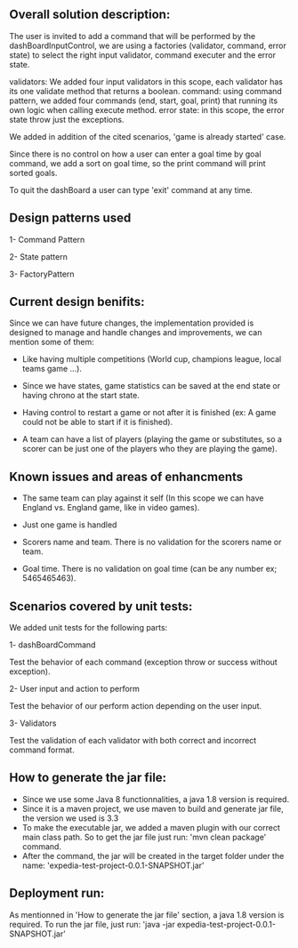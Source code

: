 Overall solution description:
-----------------------------

The user is invited to add a command that will be performed by the dashBoardInputControl, we are using a factories (validator, command, error state) to select the right input validator, command executer and the error state.

validators: We added four input validators in this scope, each validator has its one validate method that returns a boolean.
command: using command pattern, we added four commands (end, start, goal, print) that running its own logic when calling execute method.
error state: in this scope, the error state throw just the exceptions.

We added in addition of the cited scenarios, 'game is already started' case.

Since there is no control on how a user can enter a goal time by goal command, we add a sort on goal time, so the print command will print sorted goals.

To quit the dashBoard a user can type 'exit' command at any time.


Design patterns used
--------------------

1- Command Pattern

2- State pattern

3- FactoryPattern


Current design benifits:
------------------------

Since we can have future changes, the implementation provided is designed to manage and handle changes and improvements, we can mention some of them: 

- Like having multiple competitions (World cup, champions league, local teams game ...).

- Since we have states, game statistics can be saved at the end state or having chrono at the start state.

- Having control to restart a game or not after it is finished (ex: A game could not be able to start if it is finished).

- A team can have a list of players (playing the game or substitutes, so a scorer can be just one of the players who they are playing the game).


Known issues and areas of enhancments
-------------------------------------

- The same team can play against it self (In this scope we can have England vs. England game, like in video games).

- Just one game is handled

- Scorers name and team. There is no validation for the scorers name or team.

- Goal time. There is no validation on goal time (can be any number ex; 5465465463).


Scenarios covered by unit tests:
--------------------------------

We added unit tests for the following parts:  

1- dashBoardCommand
 
   Test the behavior of each command (exception throw or success without exception).

2- User input and action to perform
 
   Test the behavior of our perform action depending on the user input.

3- Validators

   Test the validation of each validator with both correct and incorrect command format.


How to generate the jar file:
-----------------------------

- Since we use some Java 8 functionnalities, a java 1.8 version is required.
- Since it is a maven project, we use maven to build and generate jar file, the version we used is 3.3
- To make the executable jar, we added a maven plugin with our correct main class path. So to get the jar file just run: 'mvn clean package' command.
- After the command, the jar will be created in the target folder under the name: 'expedia-test-project-0.0.1-SNAPSHOT.jar'

Deployment run:
---------------

As mentionned in 'How to generate the jar file' section, a java 1.8 version is required.
To run the jar file, just run: 'java -jar expedia-test-project-0.0.1-SNAPSHOT.jar'
